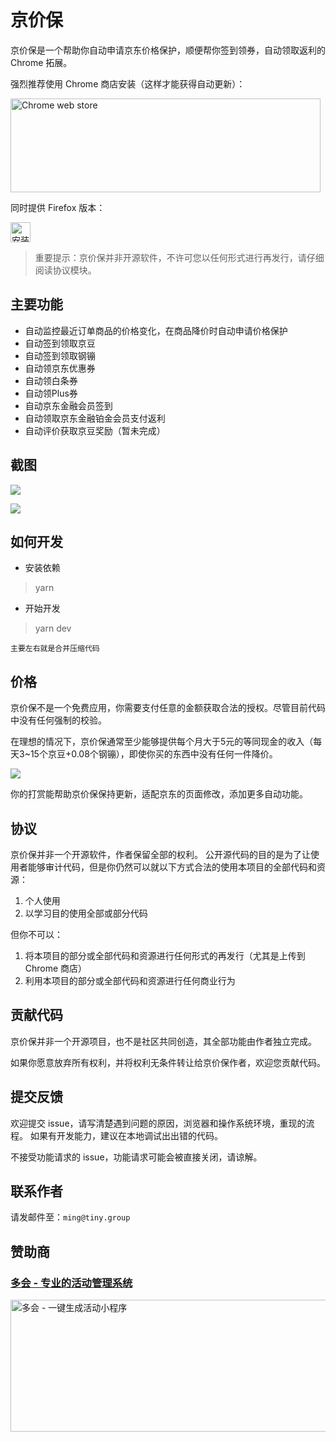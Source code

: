 # 京价保

京价保是一个帮助你自动申请京东价格保护，顺便帮你签到领券，自动领取返利的 Chrome 拓展。

强烈推荐使用 Chrome 商店安装（这样才能获得自动更新）：

<a target='_blank' rel='nofollow' href='https://chrome.google.com/webstore/detail/gfgkebiommjpiaomalcbfefimhhanlfd'>
  <img alt='Chrome
  web store' width='496' height='150' src='https://oi4m2ufmx.qnssl.com/jjb/cws_badge_496x150.png' />
</a>

同时提供 Firefox 版本：

<a href="https://addons.mozilla.org/zh-CN/firefox/addon/jjb/" target="_black">
  <img alt="安装 Firefox 版" class="firefox" src="https://d33wubrfki0l68.cloudfront.net/4ce5ce101cdaa4030248fab2934960ad1cc6960e/3f95c/firefox-quantum.png" width="32px">
</a>

> 重要提示：京价保并非开源软件，不许可您以任何形式进行再发行，请仔细阅读协议模块。

## 主要功能

* 自动监控最近订单商品的价格变化，在商品降价时自动申请价格保护
* 自动签到领取京豆
* 自动签到领取钢镚
* 自动领京东优惠券
* 自动领白条券
* 自动领Plus券
* 自动京东金融会员签到
* 自动领取京东金融铂金会员支付返利
* 自动评价获取京豆奖励（暂未完成）

## 截图

![](https://oi4m2ufmx.qnssl.com/jjb/jjb.1.13.png)

![](https://oi4m2ufmx.qnssl.com/jjb/jjb_phone.png)

## 如何开发

* 安装依赖
> yarn 

* 开始开发
> yarn dev

`主要左右就是合并压缩代码`

## 价格

京价保不是一个免费应用，你需要支付任意的金额获取合法的授权。尽管目前代码中没有任何强制的校验。

在理想的情况下，京价保通常至少能够提供每个月大于5元的等同现金的收入（每天3~15个京豆+0.08个钢镚），即使你买的东西中没有任何一件降价。

![](https://oi4m2ufmx.qnssl.com/jjb/weixin_pay.png?imageView2/0/h/300)

你的打赏能帮助京价保保持更新，适配京东的页面修改，添加更多自动功能。

## 协议

京价保并非一个开源软件，作者保留全部的权利。
公开源代码的目的是为了让使用者能够审计代码，但是你仍然可以就以下方式合法的使用本项目的全部代码和资源：

1. 个人使用
2. 以学习目的使用全部或部分代码

但你不可以：

1. 将本项目的部分或全部代码和资源进行任何形式的再发行（尤其是上传到 Chrome 商店）
2. 利用本项目的部分或全部代码和资源进行任何商业行为

## 贡献代码

京价保并非一个开源项目，也不是社区共同创造，其全部功能由作者独立完成。

如果你愿意放弃所有权利，并将权利无条件转让给京价保作者，欢迎您贡献代码。

## 提交反馈

欢迎提交 issue，请写清楚遇到问题的原因，浏览器和操作系统环境，重现的流程。
如果有开发能力，建议在本地调试出出错的代码。

不接受功能请求的 issue，功能请求可能会被直接关闭，请谅解。

## 联系作者

请发邮件至：`ming@tiny.group`

## 赞助商

<h3>
  <a href="https://www.duohui.cn/?utm_source=jjb&utm_medium=github&utm_campaign=jjb-readme" target="_blank">多会 - 专业的活动管理系统</a>
</h3>

<a target='_blank' href='https://www.duohui.cn/?utm_source=jjb&utm_medium=github&utm_campaign=jjb-readme'>
  <img alt='多会 - 一键生成活动小程序' width='561' height='211' src='https://oi4m2ufmx.qnssl.com/jjb/duohui_minapp.png' />
</a>
